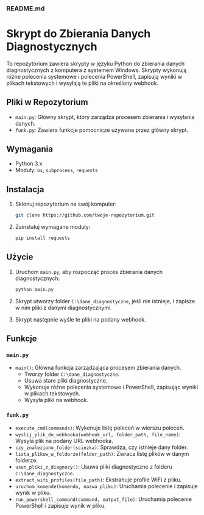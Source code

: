 ### README.md

# Skrypt do Zbierania Danych Diagnostycznych

To repozytorium zawiera skrypty w języku Python do zbierania danych diagnostycznych z komputera z systemem Windows. Skrypty wykonują różne polecenia systemowe i polecenia PowerShell, zapisują wyniki w plikach tekstowych i wysyłają te pliki na określony webhook.

## Pliki w Repozytorium

- `main.py`: Główny skrypt, który zarządza procesem zbierania i wysyłania danych.
- `funk.py`: Zawiera funkcje pomocnicze używane przez główny skrypt.

## Wymagania

- Python 3.x
- Moduły: `os`, `subprocess`, `requests`

## Instalacja

1. Sklonuj repozytorium na swój komputer:
    ```bash
    git clone https://github.com/twoje-repozytorium.git
    ```

2. Zainstaluj wymagane moduły:
    ```bash
    pip install requests
    ```

## Użycie

1. Uruchom `main.py`, aby rozpocząć proces zbierania danych diagnostycznych:
    ```bash
    python main.py
    ```

2. Skrypt utworzy folder `C:\dane_diagnostyczne`, jeśli nie istnieje, i zapisze w nim pliki z danymi diagnostycznymi.

3. Skrypt następnie wyśle te pliki na podany webhook.

## Funkcje

### `main.py`

- `main()`: Główna funkcja zarządzająca procesem zbierania danych.
    - Tworzy folder `C:\dane_diagnostyczne`.
    - Usuwa stare pliki diagnostyczne.
    - Wykonuje różne polecenia systemowe i PowerShell, zapisując wyniki w plikach tekstowych.
    - Wysyła pliki na webhook.

### `funk.py`

- `execute_cmd(commands)`: Wykonuje listę poleceń w wierszu poleceń.
- `wyslij_plik_do_webhooka(webhook_url, folder_path, file_name)`: Wysyła plik na podany URL webhooka.
- `czy_znaleziono_folder(sciezka)`: Sprawdza, czy istnieje dany folder.
- `lista_plikow_w_folderze(folder_path)`: Zwraca listę plików w danym folderze.
- `usun_pliki_z_diagnozy()`: Usuwa pliki diagnostyczne z folderu `C:\dane_diagnostyczne`.
- `extract_wifi_profiles(file_path)`: Ekstrahuje profile WiFi z pliku.
- `uruchom_komende(komenda, nazwa_pliku)`: Uruchamia polecenie i zapisuje wynik w pliku.
- `run_powershell_command(command, output_file)`: Uruchamia polecenie PowerShell i zapisuje wynik w pliku.

